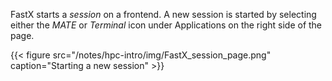 FastX starts a _session_ on a frontend. A new session is started by selecting either the _MATE_ or _Terminal_ icon under Applications on the right side of the page.

{{< figure src="/notes/hpc-intro/img/FastX_session_page.png" caption="Starting a new session" >}}

